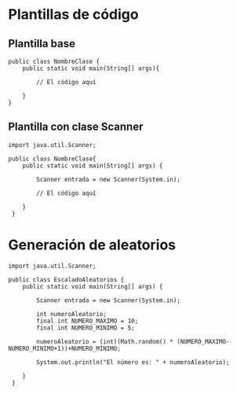 # Plantillas de código

## Plantilla base

```
public class NombreClase {
    public static void main(String[] args){
        
        // El código aquí

    }
}
```

## Plantilla con clase Scanner

```
import java.util.Scanner;

public class NombreClase{
    public static void main(String[] args) {

        Scanner entrada = new Scanner(System.in);

        // El código aquí

    }
 }
```


# Generación de aleatorios
```
import java.util.Scanner;

public class EscaladoAleatorios {
    public static void main(String[] args) {

        Scanner entrada = new Scanner(System.in);

        int numeroAleatorio;
		final int NUMERO_MAXIMO = 10;
		final int NUMERO_MINIMO = 5;
		
		numeroAleatorio = (int)(Math.random() * (NUMERO_MAXIMO-NUMERO_MINIMO+1))+NUMERO_MINIMO;
		
		System.out.println("El número es: " + numeroAleatorio);

    }
 }

```
